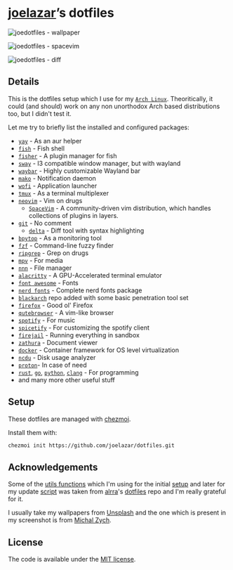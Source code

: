 # [joelazar](https://github.com/joelazar)’s dotfiles

![joedotfiles - wallpaper](screenshots/wallpaper.png)

![joedotfiles - spacevim](screenshots/spacevim.png)

![joedotfiles - diff](screenshots/diff.png)

## Details

This is the dotfiles setup which I use for my [`Arch Linux`](https://archlinux.org/).
Theoritically, it could (and should) work on any non unorthodox Arch based
distributions too, but I didn't test it.

Let me try to briefly list the installed and configured packages:

* [`yay`](https://github.com/Jguer/yay) - As an aur helper
* [`fish`](https://fishshell.com/) - Fish shell
* [`fisher`](https://github.com/jorgebucaran/fisher) - A plugin manager for fish
* [`sway`](https://swaywm.org/) - I3 compatible window manager, but with wayland
* [`waybar`](https://github.com/Alexays/Waybar) - Highly customizable Wayland bar
* [`mako`](https://github.com/emersion/mako) - Notification daemon
* [`wofi`](https://hg.sr.ht/~scoopta/wofi) - Application launcher
* [`tmux`](https://github.com/tmux/tmux) - As a terminal multiplexer
* [`neovim`](https://neovim.io/) - Vim on drugs
  * [`SpaceVim`](https://spacevim.org/) - A community-driven vim distribution, which handles collections of plugins in layers.
* [`git`](https://git-scm.com/) - No comment
  * [`delta`](https://github.com/dandavison/delta) - Diff tool with syntax highlighting
* [`bpytop`](https://github.com/aristocratos/bpytop) - As a monitoring tool
* [`fzf`](https://github.com/junegunn/fzf) - Command-line fuzzy finder
* [`ripgrep`](https://github.com/BurntSushi/ripgrep) - Grep on drugs
* [`mpv`](https://mpv.io/) - For media
* [`nnn`](https://github.com/jarun/nnn) - File manager
* [`alacritty`](https://github.com/alacritty/alacritty) - A GPU-Accelerated terminal emulator
* [`font awesome`](https://origin.fontawesome.com/) - Fonts
* [`nerd fonts`](https://www.nerdfonts.com/) - Complete nerd fonts package
* [`blackarch`](https://blackarch.org/) repo added with some basic penetration tool set
* [`firefox`](https://www.mozilla.org/en-GB/firefox/) - Good ol' Firefox
* [`qutebrowser`](https://github.com/qutebrowser/qutebrowser) - A vim-like browser
* [`spotify`](https://www.spotify.com/) - For music
* [`spicetify`](https://github.com/khanhas/spicetify-cli) - For customizing the spotify client
* [`firejail`](https://firejail.wordpress.com/) - Running everything in sandbox
* [`zathura`](https://github.com/pwmt/zathura) - Document viewer
* [`docker`](https://www.docker.com/) - Container framework for OS level virtualization
* [`ncdu`](https://dev.yorhel.nl/ncdu) - Disk usage analyzer
* [`proton`](https://github.com/ValveSoftware/Proton)- In case of need
* [`rust`](https://www.rust-lang.org/), [`go`](https://golang.org/), [`python`](https://www.python.org/), [`clang`](https://clang.llvm.org/) - For programming
* and many more other useful stuff

## Setup

These dotfiles are managed with [chezmoi](https://github.com/twpayne/chezmoi).

Install them with:

```sh
chezmoi init https://github.com/joelazar/dotfiles.git
```

## Acknowledgements

Some of the [utils functions](scripts/) which I'm using for the initial [setup](run_once_install_packages.sh) and later for my update [script](private_dot_local/bin/executable_update_everything) was taken from [alrra](https://github.com/alrra)'s [dotfiles](https://github.com/alrra/dotfiles) repo and I'm really grateful for it.

I usually take my wallpapers from [Unsplash](https://unsplash.com/) and the one which is present in my screenshot is from [Michal Zych](https://unsplash.com/@enzu).

## License

The code is available under the [MIT license](LICENSE).
